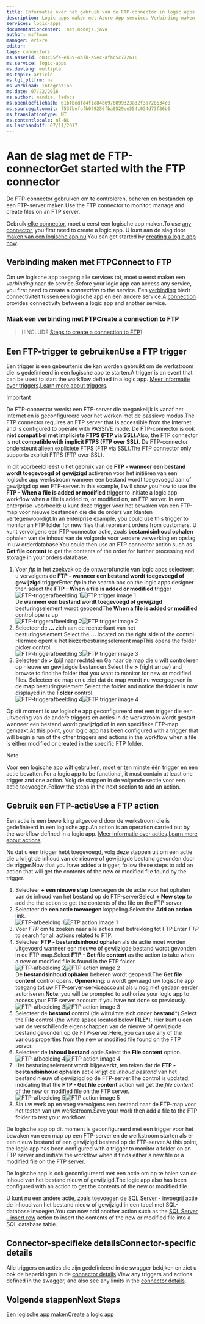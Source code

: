 ```yaml
---
title: Informatie over het gebruik van de FTP-connector in logic apps | Microsoft Docs
description: Logic apps maken met Azure App service. Verbinding maken met de FTP-server om uw bestanden te beheren. U kunt uitvoeren van verschillende acties zoals het uploaden, bijwerken, ophalen en verwijderen van bestanden in de FTP-server.
services: logic-apps
documentationcenter: .net,nodejs,java
author: msftman
manager: erikre
editor: 
tags: connectors
ms.assetid: d83c55fe-eb59-4b7b-a5ec-afac5c772616
ms.service: logic-apps
ms.devlang: multiple
ms.topic: article
ms.tgt_pltfrm: na
ms.workload: integration
ms.date: 07/22/2016
ms.author: mandia; ladocs
ms.openlocfilehash: 61bfbedfd4f1e84b6976099323a32f3a720634c0
ms.sourcegitcommit: f537befafb079256fba0529ee554c034d73f36b0
ms.translationtype: MT
ms.contentlocale: nl-NL
ms.lasthandoff: 07/11/2017
---
```

# <a name="get-started-with-the-ftp-connector"></a><span data-ttu-id="07f31-105">Aan de slag met de FTP-connector</span><span class="sxs-lookup"><span data-stu-id="07f31-105">Get started with the FTP connector</span></span>
<span data-ttu-id="07f31-106">De FTP-connector gebruiken om te controleren, beheren en bestanden op een FTP-server maken.</span><span class="sxs-lookup"><span data-stu-id="07f31-106">Use the FTP connector to monitor, manage and create files on an  FTP server.</span></span> 

<span data-ttu-id="07f31-107">Gebruik [elke connector](apis-list.md), moet u eerst een logische app maken.</span><span class="sxs-lookup"><span data-stu-id="07f31-107">To use [any connector](apis-list.md), you first need to create a logic app.</span></span> <span data-ttu-id="07f31-108">U kunt aan de slag door [maken van een logische app nu](../logic-apps/logic-apps-create-a-logic-app.md).</span><span class="sxs-lookup"><span data-stu-id="07f31-108">You can get started by [creating a logic app now](../logic-apps/logic-apps-create-a-logic-app.md).</span></span>

## <a name="connect-to-ftp"></a><span data-ttu-id="07f31-109">Verbinding maken met FTP</span><span class="sxs-lookup"><span data-stu-id="07f31-109">Connect to FTP</span></span>
<span data-ttu-id="07f31-110">Om uw logische app toegang alle services tot, moet u eerst maken een *verbinding* naar de service.</span><span class="sxs-lookup"><span data-stu-id="07f31-110">Before your logic app can access any service, you first need to create a *connection* to the service.</span></span> <span data-ttu-id="07f31-111">Een [verbinding](connectors-overview.md) biedt connectiviteit tussen een logische app en een andere service.</span><span class="sxs-lookup"><span data-stu-id="07f31-111">A [connection](connectors-overview.md) provides connectivity between a logic app and another service.</span></span>  

### <a name="create-a-connection-to-ftp"></a><span data-ttu-id="07f31-112">Maak een verbinding met FTP</span><span class="sxs-lookup"><span data-stu-id="07f31-112">Create a connection to FTP</span></span>
> [!INCLUDE [Steps to create a connection to FTP](../../includes/connectors-create-api-ftp.md)]
> 
> 

## <a name="use-a-ftp-trigger"></a><span data-ttu-id="07f31-113">Een FTP-trigger te gebruiken</span><span class="sxs-lookup"><span data-stu-id="07f31-113">Use a FTP trigger</span></span>
<span data-ttu-id="07f31-114">Een trigger is een gebeurtenis die kan worden gebruikt om de werkstroom die is gedefinieerd in een logische app te starten.</span><span class="sxs-lookup"><span data-stu-id="07f31-114">A trigger is an event that can be used to start the workflow defined in a logic app.</span></span> <span data-ttu-id="07f31-115">[Meer informatie over triggers](../logic-apps/logic-apps-what-are-logic-apps.md#logic-app-concepts).</span><span class="sxs-lookup"><span data-stu-id="07f31-115">[Learn more about triggers](../logic-apps/logic-apps-what-are-logic-apps.md#logic-app-concepts).</span></span>  

> [!IMPORTANT]
> <span data-ttu-id="07f31-116">De FTP-connector vereist een FTP-server die toegankelijk is vanaf het Internet en is geconfigureerd voor het werken met de passieve modus.</span><span class="sxs-lookup"><span data-stu-id="07f31-116">The FTP connector requires an FTP server that  is accessible from the Internet and is configured to operate with PASSIVE mode.</span></span> <span data-ttu-id="07f31-117">De FTP-connector is ook **niet compatibel met impliciete FTPS (FTP via SSL)**.</span><span class="sxs-lookup"><span data-stu-id="07f31-117">Also, the FTP connector is **not compatible with implicit FTPS (FTP over SSL)**.</span></span> <span data-ttu-id="07f31-118">De FTP-connector ondersteunt alleen expliciete FTPS (FTP via SSL).</span><span class="sxs-lookup"><span data-stu-id="07f31-118">The FTP connector only supports explicit FTPS (FTP over SSL).</span></span>  
> 
> 

<span data-ttu-id="07f31-119">In dit voorbeeld leest u het gebruik van de **FTP - wanneer een bestand wordt toegevoegd of gewijzigd** activeren voor het initiëren van een logische app werkstroom wanneer een bestand wordt toegevoegd aan of gewijzigd op een FTP-server.</span><span class="sxs-lookup"><span data-stu-id="07f31-119">In this example, I will show you how to use the **FTP - When a file is added or modified** trigger to initiate a logic app workflow when a file is added to, or modified on, an FTP server.</span></span> <span data-ttu-id="07f31-120">In een enterprise-voorbeeld: u kunt deze trigger voor het bewaken van een FTP-map voor nieuwe bestanden die die de orders van klanten vertegenwoordigt.</span><span class="sxs-lookup"><span data-stu-id="07f31-120">In an enterprise example, you could use this trigger to monitor an FTP folder for new files that represent orders from customers.</span></span>  <span data-ttu-id="07f31-121">U kunt vervolgens een FTP-connector actie, zoals **bestandsinhoud ophalen** ophalen van de inhoud van de volgorde voor verdere verwerking en opslag in uw orderdatabase.</span><span class="sxs-lookup"><span data-stu-id="07f31-121">You could then use an FTP connector action such as **Get file content** to get the contents of the order for further processing and storage in your orders database.</span></span>

1. <span data-ttu-id="07f31-122">Voer *ftp* in het zoekvak op de ontwerpfunctie van logic apps selecteert u vervolgens de **FTP - wanneer een bestand wordt toegevoegd of gewijzigd** trigger</span><span class="sxs-lookup"><span data-stu-id="07f31-122">Enter *ftp* in the search box on the logic apps designer then select the **FTP - When a file is added or modified**  trigger</span></span>   
   <span data-ttu-id="07f31-123">![FTP-triggerafbeelding 1](./media/connectors-create-api-ftp/ftp-trigger-1.png)</span><span class="sxs-lookup"><span data-stu-id="07f31-123">![FTP trigger image 1](./media/connectors-create-api-ftp/ftp-trigger-1.png)</span></span>  
   <span data-ttu-id="07f31-124">De **wanneer een bestand wordt toegevoegd of gewijzigd** besturingselement wordt geopend</span><span class="sxs-lookup"><span data-stu-id="07f31-124">The **When a file is added or modified** control opens up</span></span>  
   <span data-ttu-id="07f31-125">![FTP-triggerafbeelding 2](./media/connectors-create-api-ftp/ftp-trigger-2.png)</span><span class="sxs-lookup"><span data-stu-id="07f31-125">![FTP trigger image 2](./media/connectors-create-api-ftp/ftp-trigger-2.png)</span></span>  
2. <span data-ttu-id="07f31-126">Selecteer de **...**  zich aan de rechterkant van het besturingselement.</span><span class="sxs-lookup"><span data-stu-id="07f31-126">Select the **...** located on the right side of the control.</span></span> <span data-ttu-id="07f31-127">Hiermee opent u het kiezerbesturingselement map</span><span class="sxs-lookup"><span data-stu-id="07f31-127">This opens the folder picker control</span></span>  
   <span data-ttu-id="07f31-128">![FTP-triggerafbeelding 3](./media/connectors-create-api-ftp/ftp-trigger-3.png)</span><span class="sxs-lookup"><span data-stu-id="07f31-128">![FTP trigger image 3](./media/connectors-create-api-ftp/ftp-trigger-3.png)</span></span>  
3. <span data-ttu-id="07f31-129">Selecteer de  **>**  (pijl naar rechts) en Ga naar de map die u wilt controleren op nieuwe en gewijzigde bestanden.</span><span class="sxs-lookup"><span data-stu-id="07f31-129">Select the **>** (right arrow) and browse to find the folder that you want to monitor for new or modified files.</span></span> <span data-ttu-id="07f31-130">Selecteer de map en u ziet dat de map wordt nu weergegeven in de **map** besturingselement.</span><span class="sxs-lookup"><span data-stu-id="07f31-130">Select the folder and notice the folder is now displayed in the **Folder** control.</span></span>  
   <span data-ttu-id="07f31-131">![FTP-triggerafbeelding 4](./media/connectors-create-api-ftp/ftp-trigger-4.png)</span><span class="sxs-lookup"><span data-stu-id="07f31-131">![FTP trigger image 4](./media/connectors-create-api-ftp/ftp-trigger-4.png)</span></span>   

<span data-ttu-id="07f31-132">Op dit moment is uw logische app geconfigureerd met een trigger die een uitvoering van de andere triggers en acties in de werkstroom wordt gestart wanneer een bestand wordt gewijzigd of in een specifieke FTP-map gemaakt.</span><span class="sxs-lookup"><span data-stu-id="07f31-132">At this point, your logic app has been configured with a trigger that will begin a run of the other triggers and actions in the workflow when a file is either modified or created in the specific FTP folder.</span></span> 

> [!NOTE]
> <span data-ttu-id="07f31-133">Voor een logische app wilt gebruiken, moet er ten minste één trigger en één actie bevatten.</span><span class="sxs-lookup"><span data-stu-id="07f31-133">For a logic app to be functional, it must contain at least one trigger and one action.</span></span> <span data-ttu-id="07f31-134">Volg de stappen in de volgende sectie voor een actie toevoegen.</span><span class="sxs-lookup"><span data-stu-id="07f31-134">Follow the steps in the next section to add an action.</span></span>  
> 
> 

## <a name="use-a-ftp-action"></a><span data-ttu-id="07f31-135">Gebruik een FTP-actie</span><span class="sxs-lookup"><span data-stu-id="07f31-135">Use a FTP action</span></span>
<span data-ttu-id="07f31-136">Een actie is een bewerking uitgevoerd door de werkstroom die is gedefinieerd in een logische app.</span><span class="sxs-lookup"><span data-stu-id="07f31-136">An action is an operation carried out by the workflow defined in a logic app.</span></span> <span data-ttu-id="07f31-137">[Meer informatie over acties](../logic-apps/logic-apps-what-are-logic-apps.md#logic-app-concepts).</span><span class="sxs-lookup"><span data-stu-id="07f31-137">[Learn more about actions](../logic-apps/logic-apps-what-are-logic-apps.md#logic-app-concepts).</span></span>  

<span data-ttu-id="07f31-138">Nu dat u een trigger hebt toegevoegd, volg deze stappen uit om een actie die u krijgt de inhoud van de nieuwe of gewijzigde bestand gevonden door de trigger.</span><span class="sxs-lookup"><span data-stu-id="07f31-138">Now that you have added a trigger, follow these steps to add an action that will get the contents of the new or modified file found by the trigger.</span></span>    

1. <span data-ttu-id="07f31-139">Selecteer **+ een nieuwe stap** toevoegen de de actie voor het ophalen van de inhoud van het bestand op de FTP-server</span><span class="sxs-lookup"><span data-stu-id="07f31-139">Select **+ New step** to add the the action to get the contents of the file on the FTP server</span></span>  
2. <span data-ttu-id="07f31-140">Selecteer de **een actie toevoegen** koppeling.</span><span class="sxs-lookup"><span data-stu-id="07f31-140">Select the **Add an action** link.</span></span>  
   <span data-ttu-id="07f31-141">![FTP-afbeelding 1](./media/connectors-create-api-ftp/ftp-action-1.png)</span><span class="sxs-lookup"><span data-stu-id="07f31-141">![FTP action image 1](./media/connectors-create-api-ftp/ftp-action-1.png)</span></span>  
3. <span data-ttu-id="07f31-142">Voer *FTP* om te zoeken naar alle acties met betrekking tot FTP.</span><span class="sxs-lookup"><span data-stu-id="07f31-142">Enter *FTP* to search for all actions related to FTP.</span></span>
4. <span data-ttu-id="07f31-143">Selecteer **FTP - bestandsinhoud ophalen** als de actie moet worden uitgevoerd wanneer een nieuwe of gewijzigde bestand wordt gevonden in de FTP-map.</span><span class="sxs-lookup"><span data-stu-id="07f31-143">Select **FTP - Get file content**  as the action to take when a new or modified file is found in the FTP folder.</span></span>      
   <span data-ttu-id="07f31-144">![FTP-afbeelding 2](./media/connectors-create-api-ftp/ftp-action-2.png)</span><span class="sxs-lookup"><span data-stu-id="07f31-144">![FTP action image 2](./media/connectors-create-api-ftp/ftp-action-2.png)</span></span>  
   <span data-ttu-id="07f31-145">De **bestandsinhoud ophalen** beheren wordt geopend.</span><span class="sxs-lookup"><span data-stu-id="07f31-145">The **Get file content** control opens.</span></span> <span data-ttu-id="07f31-146">**Opmerking**: u wordt gevraagd uw logische app toegang tot uw FTP-server-serviceaccount als u nog niet gedaan eerder autoriseren.</span><span class="sxs-lookup"><span data-stu-id="07f31-146">**Note**: you will be prompted to authorize your logic app to access your FTP server account if you have not done so previously.</span></span>  
   <span data-ttu-id="07f31-147">![FTP-afbeelding 3](./media/connectors-create-api-ftp/ftp-action-3.png)</span><span class="sxs-lookup"><span data-stu-id="07f31-147">![FTP action image 3](./media/connectors-create-api-ftp/ftp-action-3.png)</span></span>   
5. <span data-ttu-id="07f31-148">Selecteer de **bestand** control (de witruimte zich onder **bestand***).</span><span class="sxs-lookup"><span data-stu-id="07f31-148">Select the **File** control (the white space located below **FILE***).</span></span> <span data-ttu-id="07f31-149">Hier kunt u een van de verschillende eigenschappen van de nieuwe of gewijzigde bestand gevonden op de FTP-server.</span><span class="sxs-lookup"><span data-stu-id="07f31-149">Here, you can use any of the various properties from the new or modified file found on the FTP server.</span></span>  
6. <span data-ttu-id="07f31-150">Selecteer de **inhoud bestand** optie.</span><span class="sxs-lookup"><span data-stu-id="07f31-150">Select the **File content** option.</span></span>  
   <span data-ttu-id="07f31-151">![FTP-afbeelding 4](./media/connectors-create-api-ftp/ftp-action-4.png)</span><span class="sxs-lookup"><span data-stu-id="07f31-151">![FTP action image 4](./media/connectors-create-api-ftp/ftp-action-4.png)</span></span>   
7. <span data-ttu-id="07f31-152">Het besturingselement wordt bijgewerkt, ten teken dat de **FTP - bestandsinhoud ophalen** actie krijgt de *inhoud bestand* van het bestand nieuw of gewijzigd op de FTP-server.</span><span class="sxs-lookup"><span data-stu-id="07f31-152">The control is updated, indicating that the **FTP - Get file content** action will get the *file content* of the new or modified file on the FTP server.</span></span>      
   <span data-ttu-id="07f31-153">![FTP-afbeelding 5](./media/connectors-create-api-ftp/ftp-action-5.png)</span><span class="sxs-lookup"><span data-stu-id="07f31-153">![FTP action image 5](./media/connectors-create-api-ftp/ftp-action-5.png)</span></span>     
8. <span data-ttu-id="07f31-154">Sla uw werk op en voeg vervolgens een bestand naar de FTP-map voor het testen van uw werkstroom.</span><span class="sxs-lookup"><span data-stu-id="07f31-154">Save your work then add a file to the FTP folder to test your workflow.</span></span>    

<span data-ttu-id="07f31-155">De logische app op dit moment is geconfigureerd met een trigger voor het bewaken van een map op een FTP-server en de werkstroom starten als er een nieuw bestand of een gewijzigd bestand op de FTP-server.</span><span class="sxs-lookup"><span data-stu-id="07f31-155">At this point, the logic app has been configured with a trigger to monitor a folder on an FTP server and initiate the workflow when it finds either a new file or a modified file on the FTP server.</span></span> 

<span data-ttu-id="07f31-156">De logische app is ook geconfigureerd met een actie om op te halen van de inhoud van het bestand nieuw of gewijzigd.</span><span class="sxs-lookup"><span data-stu-id="07f31-156">The logic app also has been configured with an action to get the contents of the new or modified file.</span></span>

<span data-ttu-id="07f31-157">U kunt nu een andere actie, zoals toevoegen de [SQL Server - invoegrij](connectors-create-api-sqlazure.md) actie de inhoud van het bestand nieuw of gewijzigd in een tabel met SQL-database invoegen.</span><span class="sxs-lookup"><span data-stu-id="07f31-157">You can now add another action such as the [SQL Server - insert row](connectors-create-api-sqlazure.md) action to insert the contents of the new or modified file into a SQL database table.</span></span>  

## <a name="connector-specific-details"></a><span data-ttu-id="07f31-158">Connector-specifieke details</span><span class="sxs-lookup"><span data-stu-id="07f31-158">Connector-specific details</span></span>

<span data-ttu-id="07f31-159">Alle triggers en acties die zijn gedefinieerd in de swagger bekijken en ziet u ook de beperkingen in de [connector details](/connectors/ftpconnector/).</span><span class="sxs-lookup"><span data-stu-id="07f31-159">View any triggers and actions defined in the swagger, and also see any limits in the [connector details](/connectors/ftpconnector/).</span></span> 

## <a name="next-steps"></a><span data-ttu-id="07f31-160">Volgende stappen</span><span class="sxs-lookup"><span data-stu-id="07f31-160">Next Steps</span></span>
[<span data-ttu-id="07f31-161">Een logische app maken</span><span class="sxs-lookup"><span data-stu-id="07f31-161">Create a logic app</span></span>](../logic-apps/logic-apps-create-a-logic-app.md)

